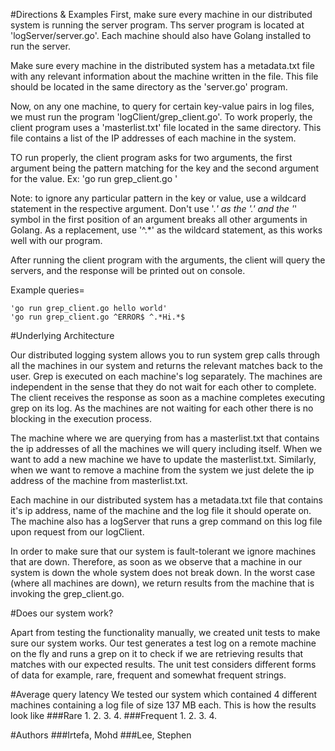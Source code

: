 #Directions & Examples
First, make sure every machine in our distributed system is running the server program. Ths server program is located at 'logServer/server.go'. Each machine should also have Golang installed to run the server.

Make sure every machine in the distributed system has a metadata.txt file with any relevant information about the machine written in the file. This file should be located in the same directory as the 'server.go' program.

Now, on any one machine, to query for certain key-value pairs in log files, we must run the program 'logClient/grep_client.go'. To work properly, the client program uses a 'masterlist.txt' file located in the same directory. This file contains a list of the IP addresses of each machine in the system.

TO run properly, the client program asks for two arguments, the first argument being the pattern matching for the key and the second argument for the value.
Ex: 'go run grep_client.go <keyPattern> <valuePattern>'

Note: to ignore any particular pattern in the key or value, use a wildcard statement in the respective argument. Don't use '.*' as the '.' and the '*' symbol in the first position of an argument breaks all other arguments in Golang. As a replacement, use '^.*' as the wildcard statement, as this works well with our program.

After running the client program with the arguments, the client will query the servers, and the response will be printed out on console.

Example queries=
```
'go run grep_client.go hello world'
'go run grep_client.go ^ERROR$ ^.*Hi.*$
```
#Underlying Architecture

Our distributed logging system allows you to run system grep calls through all the machines in our system and returns the relevant matches back to the user. Grep is executed on each machine's log separately. The machines are independent in the sense that they do not wait for each other to complete. The client receives the response as soon as a machine completes executing grep on its log. As the machines are not waiting for each other there is no blocking in the execution process.

The machine where we are querying from has a masterlist.txt that contains the ip addresses of all the machines we will query including itself. When we want to add a new machine we have to update the masterlist.txt. Similarly, when we want to remove a machine from the system we just delete the ip address of the machine from masterlist.txt.

Each machine in our distributed system has a metadata.txt file that contains it's ip address, name of the machine and the log file it should operate on. The machine also has a logServer that runs a grep command on this log file upon request from our logClient.

In order to make sure that our system is fault-tolerant we ignore machines that are down. Therefore, as soon as we observe that a machine in our system is down the whole system does not break down. In the worst case (where all machines are down), we return results from the machine that is invoking the grep_client.go.

#Does our system work?

Apart from testing the functionality manually, we created unit tests to make sure our system works. Our test generates a test log on a remote machine on the fly and runs a grep on it to check if we are retrieving results that matches with our expected results. The unit test considers different forms of data for example, rare, frequent and somewhat frequent strings. 

#Average query latency
We tested our system which contained 4 different machines containing a log file of size 137 MB each. This is how the results look like
###Rare
1.
2.
3.
4.
###Frequent
1.
2.
3.
4.

#Authors
###Irtefa, Mohd
###Lee, Stephen
